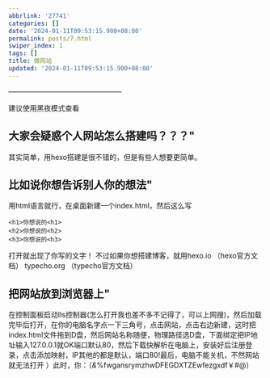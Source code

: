 ```yaml
---
abbrlink: '27741'
categories: []
date: '2024-01-11T09:53:15.900+08:00'
permalink: posts/7.html
swiper_index: 1
tags: []
title: 做网站
updated: '2024-01-11T09:53:15.900+08:00'
---
```

————————————————

建议使用黑夜模式查看

## 大家会疑惑个人网站怎么搭建吗？？？"

其实简单，用hexo搭建是很不错的，但是有些人想要更简单。

## 比如说你想告诉别人你的想法"

用html语言就行，在桌面新建一个index.html，然后这么写

```复制to'index.html'
<h1>你想说的<h1>
<h2>你想说的<h2>
<h3>你想说的<h3>

```

打开就出现了你写的文字！
不过如果你想搭建博客，就用hexo.io
（hexo官方文档）
typecho.org
（typecho官方文档）

## 把网站放到浏览器上"

在控制面板启动IIs控制器(怎么打开我也差不多不记得了，可以上网搜)，然后加载完毕后打开，在你的电脑名字点一下三角号，点击网站，点击右边新建，这时把index.html文件拖到D盘，然后网站名称随便，物理路径选D盘，下面绑定把IP地址输入127.0.0.1就OK端口默认80，然后下载快解析在电脑上，安装好后注册登录，点击添加映射，IP其他的都是默认，端口80!最后，电脑不能关机，不然网站就无法打开 ）此时，你：（*&*%fwgansrymzhwDFEGDXTZEwfezgxdf￥#@）
